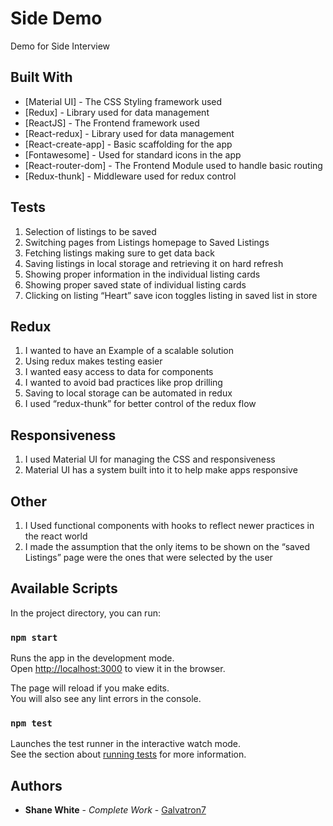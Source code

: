 # Side Demo
Demo for Side Interview

## Built With

* [Material UI] - The CSS Styling framework used
* [Redux] - Library used for data management
* [ReactJS] -  The Frontend framework used
* [React-redux] -  Library used for data management
* [React-create-app] - Basic scaffolding for the app
* [Fontawesome] - Used for standard icons in the app
* [React-router-dom] - The Frontend Module used to handle basic routing
* [Redux-thunk] - Middleware used for redux control

## Tests

1. Selection of listings to be saved
1. Switching pages from Listings homepage to Saved Listings
1. Fetching listings making sure to get data back
1. Saving listings in local storage and retrieving it on hard refresh
1. Showing proper information in the individual listing cards
1. Showing proper saved state of individual listing cards
1. Clicking on listing “Heart” save icon toggles listing in saved list in store

## Redux

1. I wanted to have an Example of a scalable solution
1. Using redux makes testing easier
1. I wanted easy access to data for components
1. I wanted to avoid bad practices like prop drilling
1. Saving to local storage can be automated in redux
1. I used “redux-thunk” for better control of the redux flow

## Responsiveness

1.	I used Material UI for managing the CSS and responsiveness
1.	Material UI has a system built into it to help make apps responsive

## Other
1. I Used functional components with hooks to reflect newer practices in the react world
1. I made the assumption that the only items to be shown on the “saved Listings” page were the ones that were selected by the user

## Available Scripts

In the project directory, you can run:

### `npm start`

Runs the app in the development mode.\
Open [http://localhost:3000](http://localhost:3000) to view it in the browser.

The page will reload if you make edits.\
You will also see any lint errors in the console.

### `npm test`

Launches the test runner in the interactive watch mode.\
See the section about [running tests](https://facebook.github.io/create-react-app/docs/running-tests) for more information.

## Authors

* **Shane White** - *Complete Work* - [Galvatron7](https://github.com/galvatron7)
